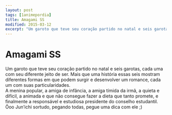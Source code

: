 ```yaml
---
layout: post
tags: [1animepordia]
title: Amagami SS
modified: 2015-03-12
excerpt: "Um garoto que teve seu coração partido no natal e seis garotas, cada uma com seu diferente jeito de ser. Mais que uma história essas seis mostram diferentes formas em que podem surgir e desenvolver um romance, cada um com suas particularidades.<br>A menina popular, a amiga de infância, a amiga tímida da irmã, a quieta e difícil, a animada e que não consegue fazer a dieta que tanto promete, e finalmente a responsável e estudiosa presidente do conselho estudantil.<br>Ôoo Jun’ichi sortudo, pegando todas, pegue uma dica com ele ;)"
---
```


Amagami SS
==========

Um garoto que teve seu coração partido no natal e seis garotas, cada uma
com seu diferente jeito de ser. Mais que uma história essas seis mostram
diferentes formas em que podem surgir e desenvolver um romance, cada um
com suas particularidades.\
A menina popular, a amiga de infância, a amiga tímida da irmã, a quieta
e difícil, a animada e que não consegue fazer a dieta que tanto promete,
e finalmente a responsável e estudiosa presidente do conselho
estudantil.\
 Ôoo Jun’ichi sortudo, pegando todas, pegue uma dica com ele ;)

